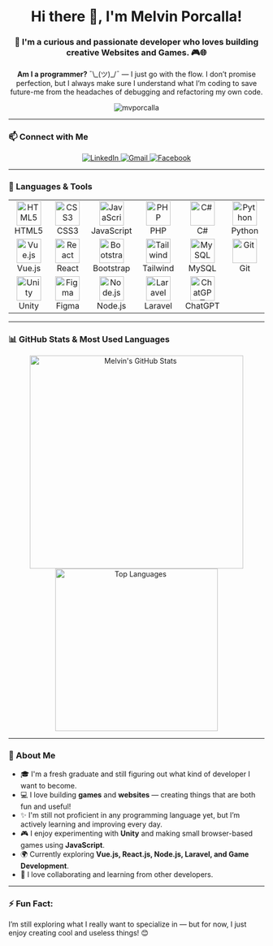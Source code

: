<h1 align="center">Hi there 👋, I'm Melvin Porcalla!</h1>

<h3 align="center">🌱 I'm a curious and passionate developer who loves building creative Websites and Games. 🎮🌐</h3>
<p align="center"> 
  <strong> Am I a programmer? </strong> ¯\_(ツ)_/¯ — I just go with the flow. 
  I don’t promise perfection, but I always make sure I understand what I’m coding to save future-me from the headaches of debugging and refactoring my own code.
</p>


<p align="center">
  <img src="https://komarev.com/ghpvc/?username=mvporcalla&label=Profile%20views&color=0e75b6&style=flat" alt="mvporcalla" />
</p>

---

### 📫 Connect with Me

<p align="center">
  <a href="https://www.linkedin.com/in/melvin-porcalla-7012b9289/" target="_blank">
    <img src="https://img.shields.io/badge/LinkedIn-0A66C2?style=for-the-badge&logo=linkedin&logoColor=white" alt="LinkedIn" />
  </a>
  <a href="mailto:porcallamelvin@gmail.com" target="_blank">
    <img src="https://img.shields.io/badge/Gmail-D14836?style=for-the-badge&logo=gmail&logoColor=white" alt="Gmail" />
  </a>
  <a href="https://www.facebook.com/melvin.porcalla.2024" target="_blank">
    <img src="https://img.shields.io/badge/Facebook-1877F2?style=for-the-badge&logo=facebook&logoColor=white" alt="Facebook" />
  </a>
</p>

---

### 🔧 Languages & Tools

<table align="center">
  <tr>
    <td align="center" width="96">
      <img src="https://cdn.jsdelivr.net/gh/devicons/devicon/icons/html5/html5-original.svg" width="48" height="48" alt="HTML5" />
      <br/>HTML5
    </td>
    <td align="center" width="96">
      <img src="https://cdn.jsdelivr.net/gh/devicons/devicon/icons/css3/css3-original.svg" width="48" height="48" alt="CSS3" />
      <br/>CSS3
    </td>
    <td align="center" width="96">
      <img src="https://cdn.jsdelivr.net/gh/devicons/devicon/icons/javascript/javascript-original.svg" width="48" height="48" alt="JavaScript" />
      <br/>JavaScript
    </td>
    <td align="center" width="96">
      <img src="https://cdn.jsdelivr.net/gh/devicons/devicon/icons/php/php-original.svg" width="48" height="48" alt="PHP" />
      <br/>PHP
    </td>
    <td align="center" width="96">
      <img src="https://cdn.jsdelivr.net/gh/devicons/devicon/icons/csharp/csharp-original.svg" width="48" height="48" alt="C#" />
      <br/>C#
    </td>
    <td align="center" width="96">
      <img src="https://cdn.jsdelivr.net/gh/devicons/devicon/icons/python/python-original.svg" width="48" height="48" alt="Python" />
      <br/>Python
    </td>
  </tr>
  <tr>
    <td align="center" width="96">
      <img src="https://cdn.jsdelivr.net/gh/devicons/devicon/icons/vuejs/vuejs-original.svg" width="48" height="48" alt="Vue.js" />
      <br/>Vue.js
    </td>
    <td align="center" width="96">
      <img src="https://cdn.jsdelivr.net/gh/devicons/devicon/icons/react/react-original.svg" width="48" height="48" alt="React" />
      <br/>React
    </td>
    <td align="center" width="96">
      <img src="https://cdn.jsdelivr.net/gh/devicons/devicon/icons/bootstrap/bootstrap-original.svg" width="48" height="48" alt="Bootstrap" />
      <br/>Bootstrap
    </td>
    <td align="center" width="96">
      <img src="https://www.vectorlogo.zone/logos/tailwindcss/tailwindcss-icon.svg" width="48" height="48" alt="Tailwind" />
      <br/>Tailwind
    </td>
    <td align="center" width="96">
      <img src="https://cdn.jsdelivr.net/gh/devicons/devicon/icons/mysql/mysql-original.svg" width="48" height="48" alt="MySQL" />
      <br/>MySQL
    </td>
    <td align="center" width="96">
      <img src="https://cdn.jsdelivr.net/gh/devicons/devicon/icons/git/git-original.svg" width="48" height="48" alt="Git" />
      <br/>Git
    </td>
  </tr>
  <tr>
    <td align="center" width="96">
      <img src="https://cdn.jsdelivr.net/gh/devicons/devicon/icons/unity/unity-original.svg" width="48" height="48" alt="Unity" />
      <br/>Unity
    </td>
    <td align="center" width="96">
      <img src="https://cdn.jsdelivr.net/gh/devicons/devicon/icons/figma/figma-original.svg" width="48" height="48" alt="Figma" />
      <br/>Figma
    </td>
    <td align="center" width="96">
      <img src="https://cdn.jsdelivr.net/gh/devicons/devicon/icons/nodejs/nodejs-original.svg" width="48" height="48" alt="Node.js" />
      <br/>Node.js
    </td>
    <td align="center" width="96">
      <img src="https://cdn.jsdelivr.net/gh/devicons/devicon/icons/laravel/laravel-plain.svg" width="48" height="48" alt="Laravel" />
      <br/>Laravel
    </td>
    <td align="center" width="96">
      <img src="https://raw.githubusercontent.com/rahuldkjain/github-profile-readme-generator/master/src/images/icons/Social/chatgpt.svg" width="48" height="48" alt="ChatGPT" />
      <br/>ChatGPT
    </td>
    <td align="center" width="96">
      <!-- Empty placeholder -->
    </td>
  </tr>
</table>

---

### 📊 GitHub Stats & Most Used Languages

<p align="center">
  <img src="https://github-readme-stats.vercel.app/api?username=mvporcalla&show_icons=true&theme=tokyonight" alt="Melvin's GitHub Stats" width="420"/>
  <img src="https://github-readme-stats.vercel.app/api/top-langs/?username=mvporcalla&layout=compact&theme=tokyonight" alt="Top Languages" width="320"/>
</p>

---


### 👋 About Me
- 🎓 I'm a fresh graduate and still figuring out what kind of developer I want to become.
- 💻 I love building **games** and **websites** — creating things that are both fun and useful!
- ✨ I'm still not proficient in any programming language yet, but I’m actively learning and improving every day.
- 🎮 I enjoy experimenting with **Unity** and making small browser-based games using **JavaScript**.
- 🌍 Currently exploring **Vue.js, React.js, Node.js, Laravel, and Game Development**.
- 🤝 I love collaborating and learning from other developers.

---

### ⚡ Fun Fact:
I’m still exploring what I really want to specialize in — but for now, I just enjoy creating cool and useless things! 😊
